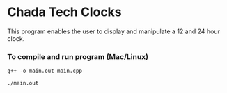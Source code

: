 # Chada Tech Clocks

This program enables the user to display and manipulate a 12 and 24 hour clock.

### To compile and run program (Mac/Linux)

`g++ -o main.out main.cpp`

`./main.out`
